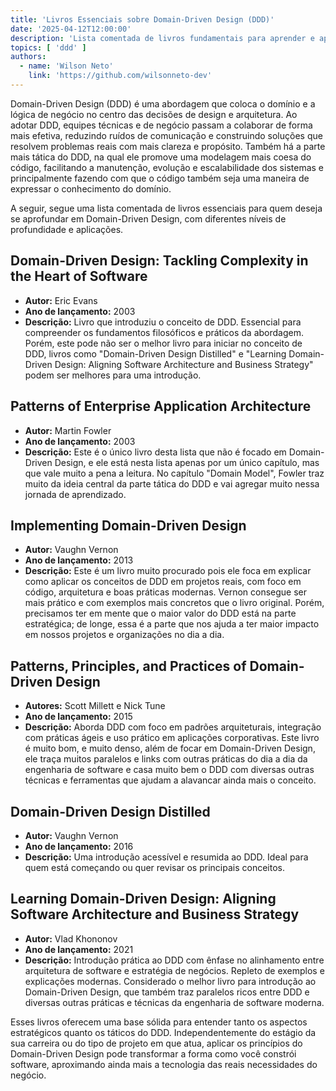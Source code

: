 ```yaml
---
title: 'Livros Essenciais sobre Domain-Driven Design (DDD)'
date: '2025-04-12T12:00:00'
description: 'Lista comentada de livros fundamentais para aprender e aplicar Domain-Driven Design em projetos de software.'
topics: [ 'ddd' ]
authors:
  - name: 'Wilson Neto'
    link: 'https://github.com/wilsonneto-dev'
---
```


Domain-Driven Design (DDD) é uma abordagem que coloca o domínio e a lógica de negócio no centro das decisões de design e arquitetura. Ao adotar DDD, equipes técnicas e de negócio passam a colaborar de forma mais efetiva, reduzindo ruídos de comunicação e construindo soluções que resolvem problemas reais com mais clareza e propósito. Também há a parte mais tática do DDD, na qual ele promove uma modelagem mais coesa do código, facilitando a manutenção, evolução e escalabilidade dos sistemas e principalmente fazendo com que o código também seja uma maneira de expressar o conhecimento do domínio.

A seguir, segue uma lista comentada de livros essenciais para quem deseja se aprofundar em Domain-Driven Design, com diferentes níveis de profundidade e aplicações.

## Domain-Driven Design: Tackling Complexity in the Heart of Software
- **Autor:** Eric Evans  
- **Ano de lançamento:** 2003  
- **Descrição:** Livro que introduziu o conceito de DDD. Essencial para compreender os fundamentos filosóficos e práticos da abordagem. Porém, este pode não ser o melhor livro para iniciar no conceito de DDD, livros como "Domain-Driven Design Distilled" e "Learning Domain-Driven Design: Aligning Software Architecture and Business Strategy" podem ser melhores para uma introdução.

## Patterns of Enterprise Application Architecture
- **Autor:** Martin Fowler  
- **Ano de lançamento:** 2003
- **Descrição:** Este é o único livro desta lista que não é focado em Domain-Driven Design, e ele está nesta lista apenas por um único capítulo, mas que vale muito a pena a leitura. No capítulo "Domain Model", Fowler traz muito da ideia central da parte tática do DDD e vai agregar muito nessa jornada de aprendizado.

## Implementing Domain-Driven Design
- **Autor:** Vaughn Vernon
- **Ano de lançamento:** 2013  
- **Descrição:** Este é um livro muito procurado pois ele foca em explicar como aplicar os conceitos de DDD em projetos reais, com foco em código, arquitetura e boas práticas modernas. Vernon consegue ser mais prático e com exemplos mais concretos que o livro original. Porém, precisamos ter em mente que o maior valor do DDD está na parte estratégica; de longe, essa é a parte que nos ajuda a ter maior impacto em nossos projetos e organizações no dia a dia.

## Patterns, Principles, and Practices of Domain-Driven Design
- **Autores:** Scott Millett e Nick Tune  
- **Ano de lançamento:** 2015  
- **Descrição:** Aborda DDD com foco em padrões arquiteturais, integração com práticas ágeis e uso prático em aplicações corporativas. Este livro é muito bom, e muito denso, além de focar em Domain-Driven Design, ele traça muitos paralelos e links com outras práticas do dia a dia da engenharia de software e casa muito bem o DDD com diversas outras técnicas e ferramentas que ajudam a alavancar ainda mais o conceito.

## Domain-Driven Design Distilled
- **Autor:** Vaughn Vernon  
- **Ano de lançamento:** 2016
- **Descrição:** Uma introdução acessível e resumida ao DDD. Ideal para quem está começando ou quer revisar os principais conceitos.

## Learning Domain-Driven Design: Aligning Software Architecture and Business Strategy
- **Autor:** Vlad Khononov  
- **Ano de lançamento:** 2021  
- **Descrição:** Introdução prática ao DDD com ênfase no alinhamento entre arquitetura de software e estratégia de negócios. Repleto de exemplos e explicações modernas. Considerado o melhor livro para introdução ao Domain-Driven Design, que também traz paralelos ricos entre DDD e diversas outras práticas e técnicas da engenharia de software moderna.

Esses livros oferecem uma base sólida para entender tanto os aspectos estratégicos quanto os táticos do DDD. Independentemente do estágio da sua carreira ou do tipo de projeto em que atua, aplicar os princípios do Domain-Driven Design pode transformar a forma como você constrói software, aproximando ainda mais a tecnologia das reais necessidades do negócio.
